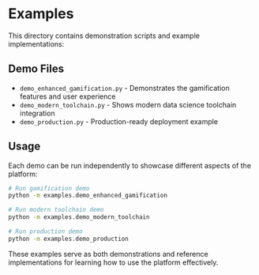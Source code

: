 # Examples

This directory contains demonstration scripts and example implementations:

## Demo Files

- `demo_enhanced_gamification.py` - Demonstrates the gamification features and user experience
- `demo_modern_toolchain.py` - Shows modern data science toolchain integration
- `demo_production.py` - Production-ready deployment example

## Usage

Each demo can be run independently to showcase different aspects of the platform:

```bash
# Run gamification demo
python -m examples.demo_enhanced_gamification

# Run modern toolchain demo
python -m examples.demo_modern_toolchain

# Run production demo
python -m examples.demo_production
```

These examples serve as both demonstrations and reference implementations for learning how to use the platform effectively.
